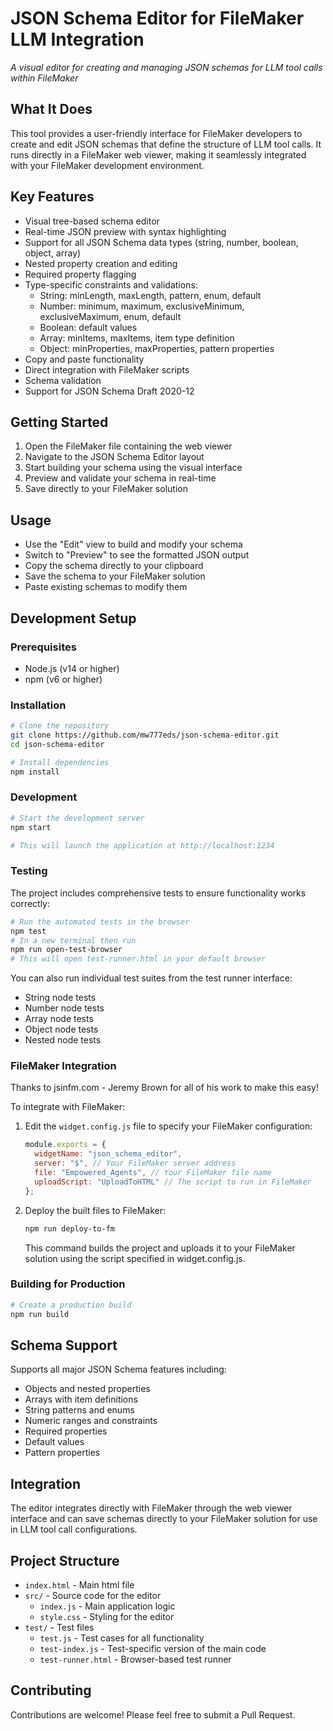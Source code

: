# JSON Schema Editor for FileMaker LLM Integration

*A visual editor for creating and managing JSON schemas for LLM tool calls within FileMaker*

## What It Does
This tool provides a user-friendly interface for FileMaker developers to create and edit JSON schemas that define the structure of LLM tool calls. It runs directly in a FileMaker web viewer, making it seamlessly integrated with your FileMaker development environment.

## Key Features
- Visual tree-based schema editor
- Real-time JSON preview with syntax highlighting
- Support for all JSON Schema data types (string, number, boolean, object, array)
- Nested property creation and editing
- Required property flagging
- Type-specific constraints and validations:
  - String: minLength, maxLength, pattern, enum, default
  - Number: minimum, maximum, exclusiveMinimum, exclusiveMaximum, enum, default
  - Boolean: default values
  - Array: minItems, maxItems, item type definition
  - Object: minProperties, maxProperties, pattern properties
- Copy and paste functionality
- Direct integration with FileMaker scripts
- Schema validation
- Support for JSON Schema Draft 2020-12

## Getting Started
1. Open the FileMaker file containing the web viewer
2. Navigate to the JSON Schema Editor layout
3. Start building your schema using the visual interface
4. Preview and validate your schema in real-time
5. Save directly to your FileMaker solution

## Usage
- Use the "Edit" view to build and modify your schema
- Switch to "Preview" to see the formatted JSON output
- Copy the schema directly to your clipboard
- Save the schema to your FileMaker solution
- Paste existing schemas to modify them

## Development Setup

### Prerequisites
- Node.js (v14 or higher)
- npm (v6 or higher)

### Installation
```bash
# Clone the repository
git clone https://github.com/mw777eds/json-schema-editor.git
cd json-schema-editor

# Install dependencies
npm install
```

### Development
```bash
# Start the development server
npm start

# This will launch the application at http://localhost:1234
```

### Testing
The project includes comprehensive tests to ensure functionality works correctly:

```bash
# Run the automated tests in the browser
npm test
# In a new terminal then run 
npm run open-test-browser
# This will open test-runner.html in your default browser
```

You can also run individual test suites from the test runner interface:
- String node tests
- Number node tests
- Array node tests
- Object node tests
- Nested node tests

### FileMaker Integration
Thanks to jsinfm.com - Jeremy Brown for all of his work to make this easy!

To integrate with FileMaker:

1. Edit the `widget.config.js` file to specify your FileMaker configuration:
   ```javascript
   module.exports = {
     widgetName: "json_schema_editor",
     server: "$", // Your FileMaker server address
     file: "Empowered_Agents", // Your FileMaker file name
     uploadScript: "UploadToHTML" // The script to run in FileMaker
   };
   ```

2. Deploy the built files to FileMaker:
   ```bash
   npm run deploy-to-fm
   ```

   This command builds the project and uploads it to your FileMaker solution using the script specified in widget.config.js.

### Building for Production
```bash
# Create a production build
npm run build
```

## Schema Support
Supports all major JSON Schema features including:
- Objects and nested properties
- Arrays with item definitions
- String patterns and enums
- Numeric ranges and constraints
- Required properties
- Default values
- Pattern properties

## Integration
The editor integrates directly with FileMaker through the web viewer interface and can save schemas directly to your FileMaker solution for use in LLM tool call configurations.

## Project Structure
- `index.html` - Main html file
- `src/` - Source code for the editor
  - `index.js` - Main application logic
  - `style.css` - Styling for the editor
- `test/` - Test files
  - `test.js` - Test cases for all functionality
  - `test-index.js` - Test-specific version of the main code
  - `test-runner.html` - Browser-based test runner

## Contributing
Contributions are welcome! Please feel free to submit a Pull Request.
